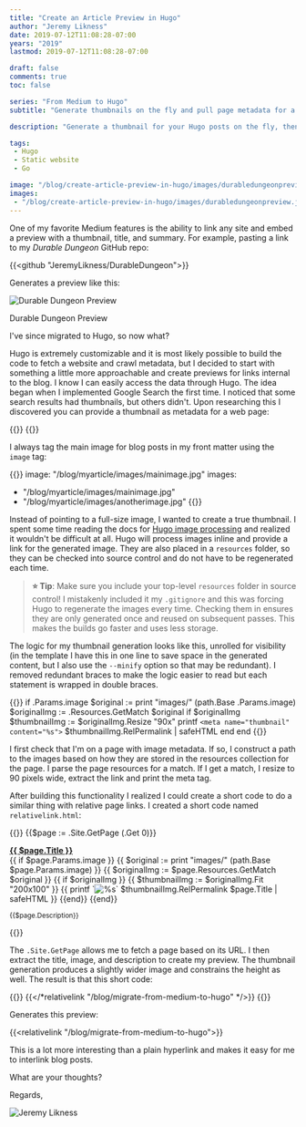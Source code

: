 ```yaml
---
title: "Create an Article Preview in Hugo"
author: "Jeremy Likness"
date: 2019-07-12T11:08:28-07:00
years: "2019"
lastmod: 2019-07-12T11:08:28-07:00

draft: false
comments: true
toc: false

series: "From Medium to Hugo"
subtitle: "Generate thumbnails on the fly and pull page metadata for a proper preview."

description: "Generate a thumbnail for your Hugo posts on the fly, then create a custom short code that uses thumbnails and page data like title and description to embed a post preview to interlink documents."

tags:
 - Hugo
 - Static website 
 - Go

image: "/blog/create-article-preview-in-hugo/images/durabledungeonpreview.jpg" 
images:
 - "/blog/create-article-preview-in-hugo/images/durabledungeonpreview.jpg" 
---
```


One of my favorite Medium features is the ability to link any site and embed a preview with a thumbnail, title, and summary. For example, pasting a link to my _Durable Dungeon_ GitHub repo:

{{<github "JeremyLikness/DurableDungeon">}}

Generates a preview like this:

![Durable Dungeon Preview](/blog/create-article-preview-in-hugo/images/durabledungeonpreview.jpg)
<figcaption>Durable Dungeon Preview</figcaption>

I've since migrated to Hugo, so now what?

Hugo is extremely customizable and it is most likely possible to build the code to fetch a website and crawl metadata, but I decided to start with something a little more approachable and create previews for links internal to the blog. I know I can easily access the data through Hugo. The idea began when I implemented Google Search the first time. I noticed that some search results had thumbnails, but others didn't. Upon researching this I discovered you can provide a thumbnail as metadata for a web page:

{{<highlight HTML>}}
<meta name="thumbnail" content="thumbnail.jpg">
{{</highlight>}}

I always tag the main image for blog posts in my front matter using the `image` tag: 

{{<highlight YAML>}}
image: "/blog/myarticle/images/mainimage.jpg" 
images:
 - "/blog/myarticle/images/mainimage.jpg"
 - "/blog/myarticle/images/anotherimage.jpg" 
{{</highlight>}}

Instead of pointing to a full-size image, I wanted to create a true thumbnail. I spent some time reading the docs for [Hugo image processing](https://gohugo.io/content-management/image-processing/) and realized it wouldn't be difficult at all. Hugo will process images inline and provide a link for the generated image. They are also placed in a `resources` folder, so they can be checked into source control and do not have to be regenerated each time.

> **⭐ Tip**: Make sure you include your top-level `resources` folder in source control! I mistakenly included it my `.gitignore` and this was forcing Hugo to regenerate the images every time. Checking them in ensures they are only generated once and reused on subsequent passes. This makes the builds go faster and uses less storage.

The logic for my thumbnail generation looks like this, unrolled for visibility (in the template I have this in one line to save space in the generated content, but I also use the `--minify` option so that may be redundant). I removed redundant braces to make the logic easier to read but each statement is wrapped in double braces.

{{<highlight Go>}}
if .Params.image
    $original := print "images/" (path.Base .Params.image)
    $originalImg := .Resources.GetMatch $original
    if $originalImg 
        $thumbnailImg := $originalImg.Resize "90x"
        printf `<meta name="thumbnail" content="%s">`
            $thumbnailImg.RelPermalink | safeHTML
    end
end
{{</highlight>}}

I first check that I'm on a page with image metadata. If so, I construct a path to the images based on how they are stored in the resources collection for the page. I parse the page resources for a match. If I get a match, I resize to 90 pixels wide, extract the link and print the meta tag.

After building this functionality I realized I could create a short code to do a similar thing with relative page links. I created a short code named `relativelink.html`:

{{<highlight html>}}
{{$page := .Site.GetPage (.Get 0)}}
<div class="container alert alert-secondary">
    <div><a href="{{$page.RelPermalink}}" alt="{{$page.Title}}">
        <strong>{{ $page.Title }}</strong>
    </a></div>
    <div class="float-left m-2">
    {{ if $page.Params.image }}
        {{ $original := print "images/" (path.Base $page.Params.image) }}
        {{ $originalImg := $page.Resources.GetMatch $original }}
        {{ if $originalImg }}
            {{ $thumbnailImg := $originalImg.Fit "200x100" }}
            {{ printf `<img src="%s" alt="%s">` 
                $thumbnailImg.RelPermalink $page.Title | safeHTML }}
        {{end}}
    {{end}}
    </div>
    <p><small>{{$page.Description}}</small></p>
    <div class="clearfix"></div>
</div>
{{</highlight>}}

The `.Site.GetPage` allows me to fetch a page based on its URL. I then extract the title, image, and description to create my preview. The thumbnail generation produces a slightly wider image and constrains the height as well. The result is that this short code:

{{<highlight html>}}
{{</*relativelink "/blog/migrate-from-medium-to-hugo" */>}}
{{</highlight>}}

Generates this preview:

{{<relativelink "/blog/migrate-from-medium-to-hugo">}}

This is a lot more interesting than a plain hyperlink and makes it easy for me to interlink blog posts.

What are your thoughts?

Regards,

![Jeremy Likness](/images/jeremylikness.gif)
